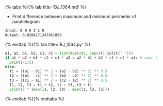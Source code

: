 {% tabs %}{% tab title='BJ_1064.md' %}

* Print difference between maximum and minimum perimeter of parallelogram

```txt
Input: 0 0 0 1 1 0
Output: 0.8284271247461898
```

{% endtab %}{% tab title='BJ_1064.py' %}

```py
a1, a2, b1, b2, c1, c2 = list(map(int, input().split(' ')))
if a1 * b2 + b1 * c2 + c1 * a2 = a2 * b1 + b2 * c1 + c2 * a1: # same line
  print(-1/1)
else:
  t1 = ((a1 - b1) ** 2 + (a2 - b2) ** 2) ** 0.5
  t2 = ((b1 - c1) ** 2 + (b2 - c2) ** 2) ** 0.5
  t3 = ((c1 - a1) ** 2 + (c2 - a2) ** 2) ** 0.5
  l1, l2, l3 = t1 + t2, t2 + t3, t3 + t1
  print(2 * (max(l1, l2, l3) - min(l1, l2, l3)))
```

{% endtab %}{% endtabs %}
